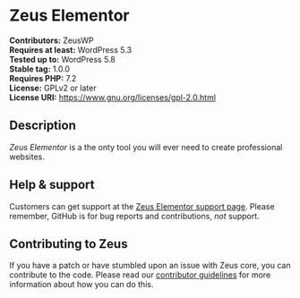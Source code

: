 # Zeus Elementor

**Contributors:** ZeusWP  
**Requires at least:** WordPress 5.3  
**Tested up to:** WordPress 5.8  
**Stable tag:** 1.0.0  
**Requires PHP:** 7.2  
**License:** GPLv2 or later  
**License URI:** https://www.gnu.org/licenses/gpl-2.0.html

## Description

_Zeus Elementor_ is a the onty tool you will ever need to create professional websites.

## Help & support

Customers can get support at the [Zeus Elementor support page](https://zeus-elementor.com/support/). Please remember, GitHub is for bug reports and contributions, _not_ support.

## Contributing to Zeus

If you have a patch or have stumbled upon an issue with Zeus core, you can contribute to the code. Please read our [contributor guidelines](https://github.com/ZeusWP/zeus-elementor/blob/main/CONTRIBUTING.md) for more information about how you can do this.

